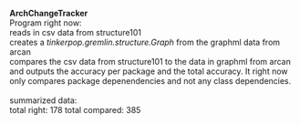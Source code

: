 **ArchChangeTracker**<br/>
Program right now:<br/>
reads in csv data from structure101<br/>
creates a *tinkerpop.gremlin.structure.Graph* from the graphml data from arcan<br/>
compares the csv data from structure101 to the data in graphml from arcan and outputs the accuracy per package and the total accuracy. It right now only compares package depenendencies and not any class dependencies.<br/>
<br/>
summarized data:<br/>
total right: 178 total compared: 385

